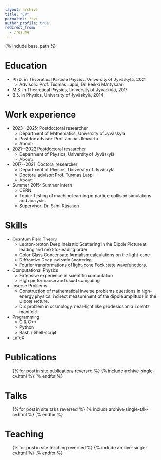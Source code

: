```yaml
---
layout: archive
title: "CV"
permalink: /cv/
author_profile: true
redirect_from:
  - /resume
---
```


{% include base_path %}

Education
======
* Ph.D. in Theoretical Particle Physics, University of Jyväskylä, 2021
  * Advisors: Prof. Tuomas Lappi, Dr. Heikki Mäntysaari
* M.S. in Theoretical Physics, University of Jyväskylä, 2017
* B.S. in Physics, University of Jyväskylä, 2014

Work experience
======
* 2023--2025: Postdoctoral researcher
  * Department of Mathematics, University of Jyväskylä
  * Postdoc advisor: Prof. Joonas Ilmavirta
  * About: 
* 2021--2022  Postdoctoral researcher
  * Department of Physics, University of Jyväskylä
  * About: 
* 2017--2021: Doctoral researcher
  * Department of Physics, University of Jyväskylä
  * Doctoral advisor: Prof. Tuomas Lappi
  * About: 
* Summer 2015: Summer intern
  * CERN
  * Topic: Testing of machine learning in particle collision simulations and analysis.
  * Supervisor: Dr. Sami Räsänen

  
Skills
======
* Quantum Field Theory
  * Lepton-proton Deep Inelastic Scattering in the Dipole Picture at leading and next-to-leading order
  * Color Glass Condensate formalism calculations on the light-cone
  * Diffractive Deep Inelastic Scattering
  * Fourier transformations of light-cone Fock state wavefunctions.
* Computational Physics
  * Extensive experience in scientific computation
  * High performance and cloud computing
* Inverse Problems
  * Construction of mathematical inverse problems questions in high-energy physics: indirect measurement of the dipole amplitude in the Dipole Picture.
  * Dix problem in cosmology: near-light like geodesics on a Lorentz manifold
* Programming
  * C & C++
  * Python
  * Bash / Shell-script
* LaTeX

Publications
======
  <ul>{% for post in site.publications reversed %}
    {% include archive-single-cv.html %}
  {% endfor %}</ul>
  
Talks
======
  <ul>{% for post in site.talks reversed %}
    {% include archive-single-talk-cv.html  %}
  {% endfor %}</ul>
  
Teaching
======
  <ul>{% for post in site.teaching reversed %}
    {% include archive-single-cv.html %}
  {% endfor %}</ul>
  
<!-- Service and leadership
======
* Currently signed in to 43 different slack teams -->

